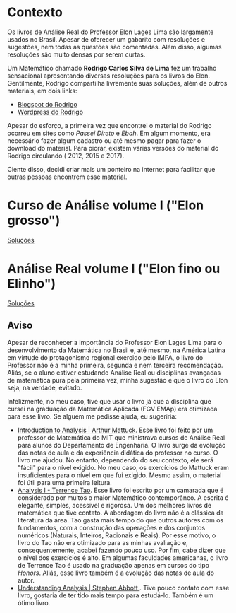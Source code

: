 # Contexto



Os livros de Análise Real do Professor Elon Lages Lima são largamente usados no Brasil. Apesar de oferecer um gabarito com resoluções e sugestões, nem todas as questões são comentadas. Além disso, algumas resoluções são muito densas por serem curtas.

Um Matemático chamado **Rodrigo Carlos Silva de Lima** fez um trabalho sensacional apresentando diversas resoluções para os livros do Elon. Gentilmente, Rodrigo compartilha livremente suas soluções, além de outros materiais, em dois links:

* [Blogspot do Rodrigo](https://matematicapurafm.blogspot.com/2018/04/minhas-anotacoes-de-matematica-para.html)
* [Wordpress do Rodrigo](https://bmpa.wordpress.com/2012/04/29/minhas-anotacoes/)



Apesar do esforço, a primeira vez que encontrei o material do Rodrigo ocorreu em sites como *Passei Direto* e *Ebah*. Em algum momento, era necessário fazer algum cadastro ou até mesmo pagar para fazer o download do material. Para piorar, existem várias versões do material do Rodrigo circulando ( 2012, 2015 e 2017).

Ciente disso, decidi criar mais um ponteiro na internet para facilitar que outras pessoas encontrem esse material.

# Curso de Análise volume I ("Elon grosso")

[Soluções](https://github.com/pdelfino/elon-analise/blob/master/grosso-curso-analise-real-vol-1.pdf) 



# Análise Real volume I ("Elon fino ou Elinho")

[Soluções](https://github.com/pdelfino/elon-analise/blob/master/fino-analise-real-volume-1.pdf)





## Aviso

Apesar de reconhecer a importância do Professor Elon Lages Lima para o desenvolvimento da Matemática no Brasil e, até mesmo, na América Latina em virtude do protagonismo regional exercido pelo IMPA, o livro do Professor não é a minha primeira, segunda e nem terceira recomendação. Aliás, se o aluno estiver estudando Análise Real ou disciplinas avançadas de matemática pura pela primeira vez, minha sugestão é que o livro do Elon seja, na verdade, evitado.

Infelizmente, no meu caso, tive que usar o livro já que a disciplina que cursei na graduação da Matemática Aplicada (FGV EMAp) era otimizada para esse livro. Se alguém me pedisse ajuda, eu sugeriria:

- [Introduction to Analysis | Arthur Mattuck](https://www.amazon.com/Introduction-Analysis-Arthur-Mattuck/dp/1484814118). Esse livro foi feito por um professor de Matemática do MIT que ministrava cursos de Análise Real para alunos do Departamento de Engenharia. O livro surge da evolução das notas de aula e da experiência didática do professor no curso. O livro me ajudou. No entanto, dependendo do seu contexto, ele será "fácil" para o nível exigido. No meu caso, os exercícios do Mattuck eram insuficientes para o nível em que fui exigido. Mesmo assim, o material foi útil para uma primeira leitura.
- [Analysis I  - Terrence Tao](https://www.amazon.com/Analysis-Third-Texts-Readings-Mathematics/dp/9380250649). Esse livro foi escrito por um camarada que é considerado por muitos o maior Matemático contemporâneo. A escrita é elegante, simples, acessível e rigorosa. Um dos melhores livros de matemática que tive contato. A abordagem do livro não é a clássica da literatura da área. Tao gasta mais tempo do que outros autores com os fundamentos, com a construção das operações e dos conjuntos numéricos (Naturais, Inteiros, Racionais e Reais). Por esse motivo, o livro do Tao não era otimizado para as minhas avaliação e, consequentemente, acabei fazendo pouco uso. Por fim, cabe dizer que o nível dos exercícios é alto. Em algumas faculdades americanas, o livro de Terrence Tao é usado na graduação apenas em cursos do tipo *Honors*. Aliás, esse livro também é a evolução das notas de aula do autor.
- [Understanding Analysis | Stephen Abbott ](https://www.springer.com/gp/book/9781493927111). Tive pouco contato com esse livro, gostaria de ter tido mais tempo para estudá-lo. Também é um ótimo livro.